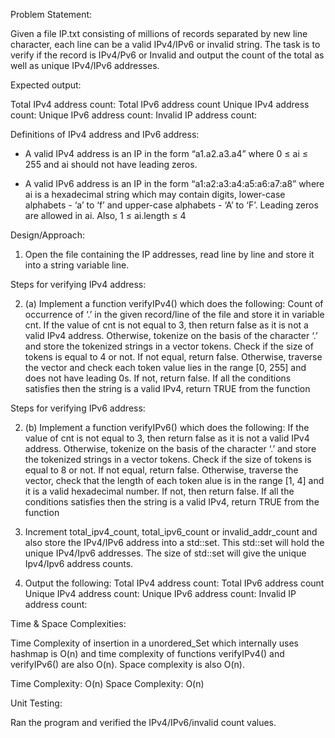 Problem Statement:

Given a file IP.txt consisting of millions of records separated by new line character, each line can be a valid IPv4/IPv6 or invalid string. The task is to verify if the record is IPv4/Pv6 or Invalid and output the count of the total as well as unique IPv4/IPv6 addresses.

Expected output:

Total IPv4 address count: 
Total IPv6 address count
Unique IPv4 address count: 
Unique IPv6 address count: 
Invalid IP address count:

Definitions of IPv4 address and IPv6 address:

- A valid IPv4 address is an IP in the form “a1.a2.a3.a4” where 0 ≤ ai ≤ 255 and ai should not have leading zeros.

- A valid IPv6 address is an IP in the form “a1:a2:a3:a4:a5:a6:a7:a8” where
ai is a hexadecimal string which may contain digits, lower-case alphabets - ‘a’ to ‘f’ and upper-case alphabets - ‘A’ to ‘F’. Leading zeros are allowed in ai. Also, 1 ≤ ai.length ≤ 4


Design/Approach:

1. Open the file containing the IP addresses, read line by line and store it into a string variable line.

Steps for verifying IPv4 address:

2. (a) Implement a function verifyIPv4() which does the following:
Count of occurrence of ‘.’ in the given record/line of the file and store it in variable cnt.
If the value of cnt is not equal to 3, then return false as it is not a valid IPv4 address. Otherwise, tokenize on the basis of the character ‘.’ and store the tokenized strings in a vector tokens.
Check if the size of tokens is equal to 4 or not. If not equal, return false.
Otherwise, traverse the vector and check each token value lies in the range [0, 255] and does not have leading 0s. If not, return false.
If all the conditions satisfies then the string is a valid IPv4, return TRUE from the function

Steps for verifying IPv6 address:

2. (b) Implement a function verifyIPv6() which does the following:
If the value of cnt is not equal to 3, then return false as it is not a valid IPv4 address. Otherwise, tokenize on the basis of the character ‘.’ and store the tokenized strings in a vector tokens.
Check if the size of tokens is equal to 8 or not. If not equal, return false.
Otherwise, traverse the vector, check that the length of each token  alue is in the range [1, 4] and it is a valid hexadecimal number. If not, then return false.
If all the conditions satisfies then the string is a valid IPv4, return TRUE from the function

3. Increment total_ipv4_count, total_ipv6_count or invalid_addr_count and also store the IPv4/IPv6 address into a std::set. This std::set will hold the unique IPv4/Ipv6 addresses. The size of std::set will give the unique Ipv4/Ipv6 address counts.

4. Output the following:
Total IPv4 address count: 
Total IPv6 address count
Unique IPv4 address count: 
Unique IPv6 address count: 
Invalid IP address count:

Time & Space Complexities:

Time Complexity of insertion in a unordered_Set which internally uses hashmap is O(n) and time complexity of functions verifyIPv4() and verifyIPv6() are also O(n). Space complexity is also O(n).

Time Complexity: O(n)
Space Complexity: O(n)

Unit Testing:

Ran the program and verified the IPv4/IPv6/invalid count values.
